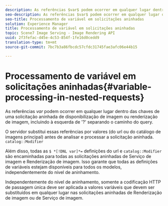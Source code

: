 ```yaml
---
description: As referências $var$ podem ocorrer em qualquer lugar dentro das chaves de uma solicitação aninhada de disponibilização de imagem ou renderização de imagem, incluindo à esquerda de '?' separando o caminho do query.
seo-description: As referências $var$ podem ocorrer em qualquer lugar dentro das chaves de uma solicitação aninhada de disponibilização de imagem ou renderização de imagem, incluindo à esquerda de '?' separando o caminho do query.
seo-title: Processamento de variável em solicitações aninhadas
solution: Experience Manager
title: Processamento de variável em solicitações aninhadas
topic: Scene7 Image Serving - Image Rendering API
uuid: 2f3fefac-d45e-4c53-854f-1fe16d0cedd9
translation-type: tm+mt
source-git-commit: 7bc7b3a86fbcdc57cfdc31745fae3afc06e44b15

---
```



# Processamento de variável em solicitações aninhadas{#variable-processing-in-nested-requests}

As referências $var$ podem ocorrer em qualquer lugar dentro das chaves de uma solicitação aninhada de disponibilização de imagem ou renderização de imagem, incluindo à esquerda de &#39;?&#39; separando o caminho do query.

O servidor substitui essas referências por valores (do url ou do catálogo de imagens principal) antes de analisar e processar a solicitação aninhada. `catalog::Modifier`

Além disso, todas as `$ *[!DNL var]*=` definições do url e `catalog::Modifier` são encaminhadas para todas as solicitações aninhadas de Serviço de imagem e Renderização de imagem. Isso garante que todas as definições de variáveis estejam disponíveis para todos os modelos, independentemente do nível de aninhamento.

Independentemente do nível de aninhamento, somente a codificação HTTP de passagem única deve ser aplicada a valores variáveis que devem ser substituídos em qualquer lugar nas solicitações aninhadas de Renderização de imagem ou de Serviço de imagem.
